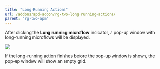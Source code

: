 ```yaml
---
title: "Long-Running Actions"
url: /addons/apd-addon/rg-two-long-running-actions/
parent: "rg-two-apm"
---
```


After clicking the **Long running microflow** indicator, a pop-up window with long-running microflows will be displayed.

 ![](attachments/rg-two/long-running-actions.png)

If the long-running action finishes before the pop-up window is shown, the pop-up window will show an empty grid.
